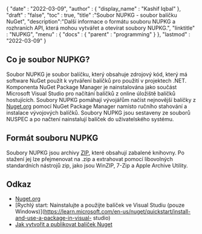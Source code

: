 {
  "date" : "2022-03-09",
  "author" : {
    "display_name" : "Kashif Iqbal"
},
  "draft" : "false",
  "toc" : true,
  "title" :"Soubor NUPKG - soubor balíčku NuGet",
  "description":"Další informace o formátu souboru NUPKG a rozhraních API, která mohou vytvářet a otevírat soubory NUPKG.",
  "linktitle" : "NUPKG",
  "menu" : {
    "docs" : {
      "parent" : "programming"
}
},
  "lastmod" : "2022-03-09"
}

## Co je soubor NUPKG?

Soubor NUPKG je soubor balíčku, který obsahuje zdrojový kód, který má software NuGet použít k vytváření balíčků pro použití v projektech .NET. Komponenta NuGet Package Manager je nainstalována jako součást Microsoft Visual Studio pro načítání balíčků z online úložiště balíčků hostujících. Soubory NUPKG pomáhají vývojářům načíst nejnovější balíčky z [Nuget.org](https://nuget.org) pomocí NuGet Package Manager namísto ručního stahování a instalace vývojových balíčků. Soubory NUPKG jsou sestaveny ze souborů NUSPEC a po načtení nainstalují balíček do uživatelského systému.

## Formát souboru NUPKG

Soubory NUPKG jsou archivy [ZIP](/cs/compression/zip/), které obsahují zabalené knihovny. Po stažení jej lze přejmenovat na .zip a extrahovat pomocí libovolných standardních nástrojů zip, jako jsou WinZIP, 7-Zip a Apple Archive Utility.

## Odkaz

* [Nuget.org](https://nuget.org)
* [Rychlý start: Nainstalujte a použijte balíček ve Visual Studiu (pouze Windows)](https://learn.microsoft.com/en-us/nuget/quickstart/install-and-use-a-package-in-visual- studio)
* [Jak vytvořit a publikovat balíček Nuget](https://learn.microsoft.com/en-us/nuget/quickstart/create-and-publish-a-package-using-visual-studio?tabs=netcore-cli)

